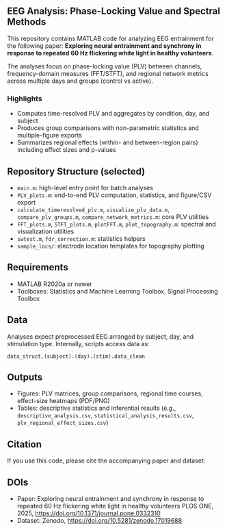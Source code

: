 ## EEG Analysis: Phase-Locking Value and Spectral Methods

This repository contains MATLAB code for analyzing EEG entrainment for the following paper: **Exploring neural entrainment and synchrony in response to repeated 60 Hz flickering white light in healthy volunteers**.

The analyses focus on phase-locking value (PLV) between channels, frequency-domain measures (FFT/STFT), and regional network metrics across multiple days and groups (control vs active).

### Highlights
- Computes time-resolved PLV and aggregates by condition, day, and subject
- Produces group comparisons with non-parametric statistics and multiple-figure exports
- Summarizes regional effects (within- and between-region pairs) including effect sizes and p-values

## Repository Structure (selected)
- `main.m`: high-level entry point for batch analyses
- `PLV_plots.m`: end-to-end PLV computation, statistics, and figure/CSV export
- `calculate_timeresolved_plv.m`, `visualize_plv_data.m`, `compare_plv_groups.m`, `compare_network_metrics.m`: core PLV utilities
- `FFT_plots.m`, `STFT_plots.m`, `plotFFT.m`, `plot_topography.m`: spectral and visualization utilities
- `swtest.m`, `fdr_correction.m`: statistics helpers
- `sample_locs/`: electrode location templates for topography plotting

## Requirements
- MATLAB R2020a or newer
- Toolboxes: Statistics and Machine Learning Toolbox, Signal Processing Toolbox

## Data
Analyses expect preprocessed EEG arranged by subject, day, and stimulation type. Internally, scripts access data as:

`data_struct.(subject).(day).(stim).data_clean`


## Outputs
- Figures: PLV matrices, group comparisons, regional time courses, effect-size heatmaps (PDF/PNG)
- Tables: descriptive statistics and inferential results (e.g., `descriptive_analysis.csv`, `statistical_analysis_results.csv`, `plv_regional_effect_sizes.csv`)


## Citation
If you use this code, please cite the accompanying paper and dataset:


## DOIs
- Paper: Exploring neural entrainment and synchrony in response to repeated 60 Hz flickering white light in healthy volunteers
PLOS ONE, 2025, https://doi.org/10.1371/journal.pone.0332310
- Dataset: Zenodo, https://doi.org/10.5281/zenodo.17019688

